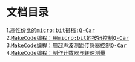 # 文档目录
1.<kbd>[高性价比的micro:bit搭档:Q-Car](https://github.com/Wind-stormger/Q-car_docs/blob/main/DOCS/The%20most%20cost-effective%20microbit%20partner%2C%20Q-car.md)</kbd>  
2.<kbd>[MakeCode编程：用micro:bit的按钮控制Q-Car](https://github.com/Wind-stormger/Q-car_docs/blob/main/DOCS/MakeCode%20programming%2C%20controlling%20Qcar%20with%20microbit%20button.md)</kbd>  
3.<kbd>[MakeCode编程：用超声波测距传感器控制Q-Car](https://github.com/Wind-stormger/Q-car_docs/blob/main/DOCS/MakeCode%20programming%2C%20controlling%20Qcar%20with%20ultrasonic.md)</kbd>  
4.<kbd>[MakeCode编程：制作计数器与转速测量](https://github.com/Wind-stormger/Q-car_docs/blob/main/DOCS/MakeCode%20programming%2Cmaking%20counter%20and%20RPM%20measurement.md)</kbd> 